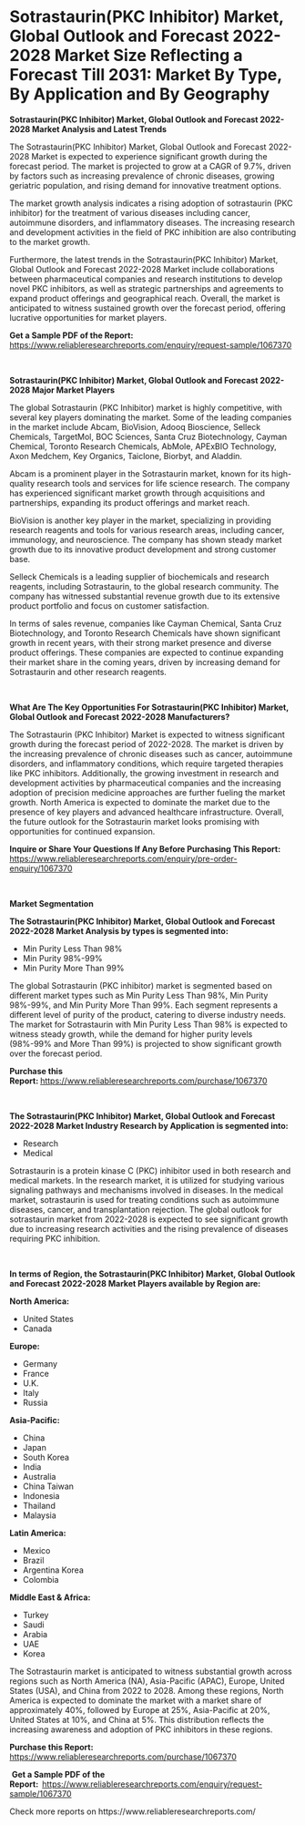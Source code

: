 <p><h1>Sotrastaurin(PKC Inhibitor) Market, Global Outlook and Forecast 2022-2028 Market Size Reflecting a Forecast Till 2031: Market By Type, By Application and By Geography</h1></p><p><strong>Sotrastaurin(PKC Inhibitor) Market, Global Outlook and Forecast 2022-2028 Market Analysis and Latest Trends</strong></p>
<p><p>The Sotrastaurin(PKC Inhibitor) Market, Global Outlook and Forecast 2022-2028 Market is expected to experience significant growth during the forecast period. The market is projected to grow at a CAGR of 9.7%, driven by factors such as increasing prevalence of chronic diseases, growing geriatric population, and rising demand for innovative treatment options.</p><p>The market growth analysis indicates a rising adoption of sotrastaurin (PKC inhibitor) for the treatment of various diseases including cancer, autoimmune disorders, and inflammatory diseases. The increasing research and development activities in the field of PKC inhibition are also contributing to the market growth.</p><p>Furthermore, the latest trends in the Sotrastaurin(PKC Inhibitor) Market, Global Outlook and Forecast 2022-2028 Market include collaborations between pharmaceutical companies and research institutions to develop novel PKC inhibitors, as well as strategic partnerships and agreements to expand product offerings and geographical reach. Overall, the market is anticipated to witness sustained growth over the forecast period, offering lucrative opportunities for market players.</p></p>
<p><strong>Get a Sample PDF of the Report:&nbsp;</strong> <a href="https://www.reliableresearchreports.com/enquiry/request-sample/1067370">https://www.reliableresearchreports.com/enquiry/request-sample/1067370</a></p>
<p>&nbsp;</p>
<p><strong>Sotrastaurin(PKC Inhibitor) Market, Global Outlook and Forecast 2022-2028 Major Market Players</strong></p>
<p><p>The global Sotrastaurin (PKC Inhibitor) market is highly competitive, with several key players dominating the market. Some of the leading companies in the market include Abcam, BioVision, Adooq Bioscience, Selleck Chemicals, TargetMol, BOC Sciences, Santa Cruz Biotechnology, Cayman Chemical, Toronto Research Chemicals, AbMole, APExBIO Technology, Axon Medchem, Key Organics, Taiclone, Biorbyt, and Aladdin.</p><p>Abcam is a prominent player in the Sotrastaurin market, known for its high-quality research tools and services for life science research. The company has experienced significant market growth through acquisitions and partnerships, expanding its product offerings and market reach.</p><p>BioVision is another key player in the market, specializing in providing research reagents and tools for various research areas, including cancer, immunology, and neuroscience. The company has shown steady market growth due to its innovative product development and strong customer base.</p><p>Selleck Chemicals is a leading supplier of biochemicals and research reagents, including Sotrastaurin, to the global research community. The company has witnessed substantial revenue growth due to its extensive product portfolio and focus on customer satisfaction.</p><p>In terms of sales revenue, companies like Cayman Chemical, Santa Cruz Biotechnology, and Toronto Research Chemicals have shown significant growth in recent years, with their strong market presence and diverse product offerings. These companies are expected to continue expanding their market share in the coming years, driven by increasing demand for Sotrastaurin and other research reagents.</p></p>
<p>&nbsp;</p>
<p><strong>What Are The Key Opportunities For Sotrastaurin(PKC Inhibitor) Market, Global Outlook and Forecast 2022-2028 Manufacturers?</strong></p>
<p><p>The Sotrastaurin (PKC Inhibitor) Market is expected to witness significant growth during the forecast period of 2022-2028. The market is driven by the increasing prevalence of chronic diseases such as cancer, autoimmune disorders, and inflammatory conditions, which require targeted therapies like PKC inhibitors. Additionally, the growing investment in research and development activities by pharmaceutical companies and the increasing adoption of precision medicine approaches are further fueling the market growth. North America is expected to dominate the market due to the presence of key players and advanced healthcare infrastructure. Overall, the future outlook for the Sotrastaurin market looks promising with opportunities for continued expansion.</p></p>
<p><strong>Inquire or Share Your Questions If Any Before Purchasing This Report:</strong> <a href="https://www.reliableresearchreports.com/enquiry/pre-order-enquiry/1067370">https://www.reliableresearchreports.com/enquiry/pre-order-enquiry/1067370</a></p>
<p>&nbsp;</p>
<p><strong>Market Segmentation</strong></p>
<p><strong>The Sotrastaurin(PKC Inhibitor) Market, Global Outlook and Forecast 2022-2028 Market Analysis by types is segmented into:</strong></p>
<p><ul><li>Min Purity Less Than 98%</li><li>Min Purity 98%-99%</li><li>Min Purity More Than 99%</li></ul></p>
<p><p>The global Sotrastaurin (PKC inhibitor) market is segmented based on different market types such as Min Purity Less Than 98%, Min Purity 98%-99%, and Min Purity More Than 99%. Each segment represents a different level of purity of the product, catering to diverse industry needs. The market for Sotrastaurin with Min Purity Less Than 98% is expected to witness steady growth, while the demand for higher purity levels (98%-99% and More Than 99%) is projected to show significant growth over the forecast period.</p></p>
<p><strong>Purchase this Report:&nbsp;</strong><a href="https://www.reliableresearchreports.com/purchase/1067370">https://www.reliableresearchreports.com/purchase/1067370</a></p>
<p>&nbsp;</p>
<p><strong>The Sotrastaurin(PKC Inhibitor) Market, Global Outlook and Forecast 2022-2028 Market Industry Research by Application is segmented into:</strong></p>
<p><ul><li>Research</li><li>Medical</li></ul></p>
<p><p>Sotrastaurin is a protein kinase C (PKC) inhibitor used in both research and medical markets. In the research market, it is utilized for studying various signaling pathways and mechanisms involved in diseases. In the medical market, sotrastaurin is used for treating conditions such as autoimmune diseases, cancer, and transplantation rejection. The global outlook for sotrastaurin market from 2022-2028 is expected to see significant growth due to increasing research activities and the rising prevalence of diseases requiring PKC inhibition.</p></p>
<p>&nbsp;</p>
<p><strong>In terms of Region, the Sotrastaurin(PKC Inhibitor) Market, Global Outlook and Forecast 2022-2028 Market Players available by Region are:</strong></p>
<p>
    <p> <strong> North America: </strong>
        <ul>
            <li>United States</li>
            <li>Canada</li>
        </ul>
        </p> 
    <p> <strong> Europe: </strong>
        <ul>
            <li>Germany</li>
            <li>France</li>
            <li>U.K.</li>
            <li>Italy</li>
            <li>Russia</li>
        </ul>
        </p> 
    <p> <strong> Asia-Pacific: </strong>
        <ul>
            <li>China</li>
            <li>Japan</li>
            <li>South Korea</li>
            <li>India</li>
            <li>Australia</li>
            <li>China Taiwan</li>
            <li>Indonesia</li>
            <li>Thailand</li>
            <li>Malaysia</li>
        </ul>
        </p> 
    <p> <strong> Latin America: </strong>
        <ul>
            <li>Mexico</li>
            <li>Brazil</li>
            <li>Argentina Korea</li>
            <li>Colombia</li>
        </ul>
        </p> 
    <p> <strong> Middle East & Africa: </strong>
        <ul>
            <li>Turkey</li>
            <li>Saudi</li>
            <li>Arabia</li>
            <li>UAE</li>
            <li>Korea</li>
        </ul>
    </p>
    </p>
<p><p>The Sotrastaurin market is anticipated to witness substantial growth across regions such as North America (NA), Asia-Pacific (APAC), Europe, United States (USA), and China from 2022 to 2028. Among these regions, North America is expected to dominate the market with a market share of approximately 40%, followed by Europe at 25%, Asia-Pacific at 20%, United States at 10%, and China at 5%. This distribution reflects the increasing awareness and adoption of PKC inhibitors in these regions.</p></p>
<p><strong>Purchase this Report: </strong><a href="https://www.reliableresearchreports.com/purchase/1067370">https://www.reliableresearchreports.com/purchase/1067370</a></p>
<p>&nbsp;<strong>Get a Sample PDF of the Report:&nbsp;&nbsp;</strong><a href="https://www.reliableresearchreports.com/enquiry/request-sample/1067370">https://www.reliableresearchreports.com/enquiry/request-sample/1067370</a></p>
<p><strong></strong></p>
<p>Check more reports on https://www.reliableresearchreports.com/</p>